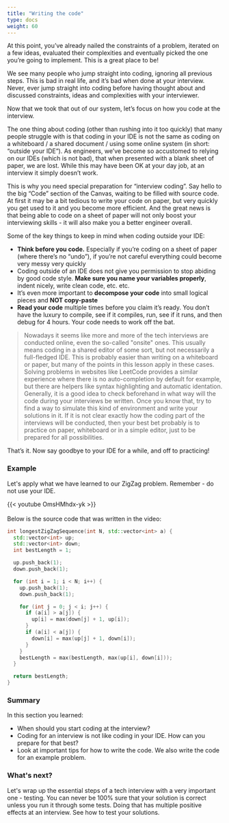 ```yaml
---
title: "Writing the code"
type: docs
weight: 60
---
```

At this point, you’ve already nailed the constraints of a problem, iterated on a few ideas, evaluated their complexities and eventually picked the one you’re going to implement. This is a great place to be!

We see many people who jump straight into coding, ignoring all previous steps. This is bad in real life, and it’s bad when done at your interview. Never, ever jump straight into coding before having thought about and discussed constraints, ideas and complexities with your interviewer.

Now that we took that out of our system, let’s focus on how you code at the interview.

The one thing about coding (other than rushing into it too quickly) that many people struggle with is that coding in your IDE is not the same as coding on a whiteboard / a shared document / using some online system (in short: “outside your IDE”). As engineers, we’ve become so accustomed to relying on our IDEs (which is not bad), that when presented with a blank sheet of paper, we are lost. While this may have been OK at your day job, at an interview it simply doesn’t work.

This is why you need special preparation for “interview coding”. Say hello to the big “Code” section of the Canvas, waiting to be filled with source code. At first it may be a bit tedious to write your code on paper, but very quickly you get used to it and you become more efficient. And the great news is that being able to code on a sheet of paper will not only boost your interviewing skills - it will also make you a better engineer overall.

Some of the key things to keep in mind when coding outside your IDE:

- **Think before you code.** Especially if you’re coding on a sheet of paper (where there’s no “undo”), if you’re not careful everything could become very messy very quickly
- Coding outside of an IDE does not give you permission to stop abiding by good code style. **Make sure you name your variables properly**, indent nicely, write clean code, etc. etc.
- It’s even more important to **decompose your code** into small logical pieces and **NOT copy-paste**
- **Read your code** multiple times before you claim it’s ready. You don’t have the luxury to compile, see if it compiles, run, see if it runs, and then debug for 4 hours. Your code needs to work off the bat.

> Nowadays it seems like more and more of the tech interviews are conducted online, even the so-called "onsite" ones. This usually means coding in a shared editor of some sort, but not necessarily a full-fledged IDE. This is probably easier than writing on a whiteboard or paper, but many of the points in this lesson apply in these cases. Solving problems in websites like LeetCode provides a similar experience where there is no auto-completion by default for example, but there are helpers like syntax highlighting and automatic identation. Generally, it is a good idea to check beforehand in what way will the code during your interviews be written. Once you know that, try to find a way to simulate this kind of environment and write your solutions in it. If it is not clear exactly how the coding part of the interviews will be conducted, then your best bet probably is to practice on paper, whiteboard or in a simple editor, just to be prepared for all possibilities.

That’s it. Now say goodbye to your IDE for a while, and off to practicing!

### Example

Let's apply what we have learned to our ZigZag problem. Remember - do not use your IDE.

<div class="row">
<div class="col-md-8 col-md-offset-2">
<div class="embed-responsive embed-responsive-16by9 text-center">
{{< youtube OmsHMhdx-yk >}}
</div>
</div>
</div>

<br>
Below is the source code that was written in the video:

```cpp
int longestZigZagSequence(int N, std::vector<int> a) {
  std::vector<int> up;
  std::vector<int> down;
  int bestLength = 1;

  up.push_back(1);
  down.push_back(1);

  for (int i = 1; i < N; i++) {
    up.push_back(1);
    down.push_back(1);

    for (int j = 0; j < i; j++) {
      if (a[i] > a[j]) {
        up[i] = max(down[j] + 1, up[i]);
      }
      if (a[i] < a[j]) {
        down[i] = max(up[j] + 1, down[i]);
      }
    }
    bestLength = max(bestLength, max(up[i], down[i]));
  }

  return bestLength;
}
```

### Summary

In this section you learned:

- When should you start coding at the interview?
- Coding for an interview is not like coding in your IDE. How can you prepare for that best?
- Look at important tips for how to write the code. We also write the code for an example problem.


### What's next?

Let's wrap up the essential steps of a tech interview with a very important one - testing. You can never be 100% sure that your solution is correct unless you run it through some tests. Doing that has multiple positive effects at an interview. See how to test your solutions.

